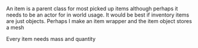 An item is a parent class for most picked up items although perhaps it needs to be an actor for in world usage. 
It would be best if inventory items are just objects. Perhaps I make an item wrapper and the item object stores a mesh

Every item needs mass and quantity 